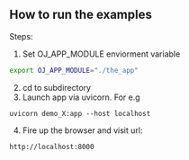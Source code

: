 ## How to run the examples
Steps:
1. Set OJ_APP_MODULE enviorment variable
```bash
export OJ_APP_MODULE="./the_app"
```
2. cd to subdirectory
3. Launch app via  uvicorn. For e.g
```
uvicorn demo_X:app --host localhost
```
4. Fire up the browser and visit url:
```
http://localhost:8000
```
